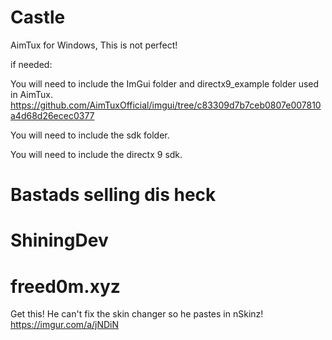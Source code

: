 # Castle
AimTux for Windows, This is not perfect!

if needed:

You will need to include the ImGui folder and directx9_example folder used in AimTux. https://github.com/AimTuxOfficial/imgui/tree/c83309d7b7ceb0807e007810a4d68d26ecec0377

You will need to include the sdk folder.

You will need to include the directx 9 sdk.

# Bastads selling dis heck

# ShiningDev

# freed0m.xyz
Get this! He can't fix the skin changer so he pastes in nSkinz! https://imgur.com/a/jNDiN
